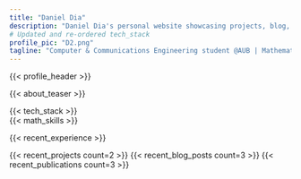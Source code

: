 ```yaml
---
title: "Daniel Dia"
description: "Daniel Dia's personal website showcasing projects, blog, and professional profile."
# Updated and re-ordered tech_stack
profile_pic: "D2.png"
tagline: "Computer & Communications Engineering student @AUB | Mathematics & Finance Enthusiast"
---
```


{{< profile_header >}}

{{< about_teaser >}}

<div class="container mx-auto px-4 md:px-6">
  <div class="md:flex md:flex-row md:space-x-8 items-start mb-12 md:mb-16">
      <div class="md:w-1/2 mb-8 md:mb-0">
          {{< tech_stack >}}
      </div>
      <div class="md:w-1/2">
          {{< math_skills >}}
      </div>
  </div>
</div>

{{< recent_experience >}}

{{< recent_projects count=2 >}}
{{< recent_blog_posts count=3 >}}
{{< recent_publications count=3 >}}
